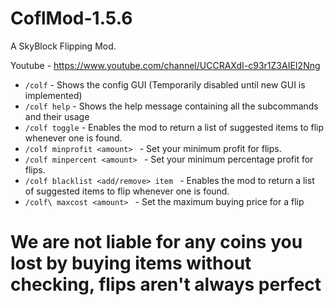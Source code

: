 # CoflMod-1.5.6

A SkyBlock Flipping Mod.

Youtube - https://www.youtube.com/channel/UCCRAXdI-c93r1Z3AIEI2Nng
<br>

- `/colf` - Shows the config GUI (Temporarily disabled until new GUI is implemented)
- `/colf help` - Shows the help message containing all the subcommands and their usage
- `/colf toggle` - Enables the mod to return a list of suggested items to flip whenever one is found.
- `/colf minprofit <amount> ` - Set your minimum profit for flips.
- `/colf minpercent <amount> ` - Set your minimum percentage profit for flips.
- `/colf blacklist <add/remove> item ` - Enables the mod to return a list of suggested items to flip whenever one is found.
- `/colf\ maxcost <amount> ` - Set the maximum buying price for a flip


# We are not liable for any coins you lost by buying items without checking, flips aren't always perfect
